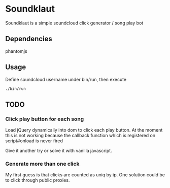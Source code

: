 # Soundklaut

Soundklaut is a simple soundcloud click generator / song play bot

## Dependencies

phantomjs

## Usage

Define soundcloud username under bin/run, then execute

```bash
./bin/run
```

## TODO

### Click play button for each song

Load jQuery dynamically into dom to click each play button.
At the moment this is not working because the callback function which is registered on script#onload is never fired

Give it another try or solve it with vanilla javascript.

### Generate more than one click

My first guess is that clicks are counted as uniq by ip.
One solution could be to click through public proxies.
